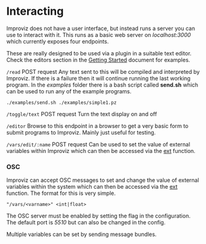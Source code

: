 # Interacting

Improviz does not have a user interface, but instead runs a server you can use to interact with it. This runs as a basic web server on *localhost:3000* which currently exposes four endpoints.

These are really designed to be used via a plugin in a suitable text editor. Check the editors section in the [Getting Started](./getting-started.md#editors) document for examples.

`/read`
POST request
Any text sent to this will be compiled and interpreted by Improviz. If there is a failure then it will continue running the last working program.
In the *examples* folder there is a bash script called **send.sh** which can be used to run any of the example programs.

`./examples/send.sh ./examples/simple1.pz`


`/toggle/text`
POST request
Turn the text display on and off

`/editor`
Browse to this endpoint in a browser to get a very basic form to submit programs to Improviz. Mainly just useful for testing.

`/vars/edit/:name`
POST request
Can be used to set the value of external variables within Improviz which can then be accessed via the [ext](./reference.md#ext) function.


### OSC

Improviz can accept OSC messages to set and change the value of external variables within the system which can then be accessed via the [ext](./reference.md#ext) function. The format for this is very simple.

`"/vars/<varname>" <int|float>`

The OSC server must be enabled by setting the flag in the configuration. The default port is *5510* but can also be changed in the config.

Multiple variables can be set by sending message bundles.

